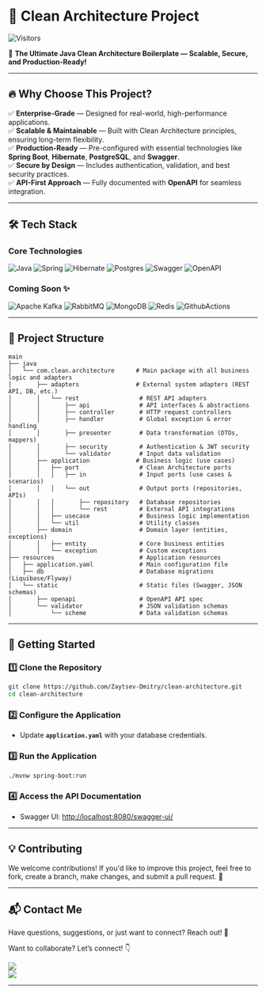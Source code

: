 # 🌟 Clean Architecture Project

![Visitors](https://api.visitorbadge.io/api/visitors?path=https://github.com/Zaytsev-Dmitry/clean-architecture&label=Repository%20Visits&countColor=%230c7ebe&style=flat&labelStyle=none)

🚀 **The Ultimate Java Clean Architecture Boilerplate — Scalable, Secure, and Production-Ready!**

---

## 🔥 Why Choose This Project?

✅ **Enterprise-Grade** — Designed for real-world, high-performance applications.  
✅ **Scalable & Maintainable** — Built with Clean Architecture principles, ensuring long-term flexibility.  
✅ **Production-Ready** — Pre-configured with essential technologies like **Spring Boot**, **Hibernate**, **PostgreSQL**, and **Swagger**.  
✅ **Secure by Design** — Includes authentication, validation, and best security practices.  
✅ **API-First Approach** — Fully documented with **OpenAPI** for seamless integration.

---

## 🛠 Tech Stack

### **Core Technologies**

![Java](https://img.shields.io/badge/java-%23ED8B00.svg?style=for-the-badge&logo=openjdk&logoColor=white)
![Spring](https://img.shields.io/badge/spring-%236DB33F.svg?style=for-the-badge&logo=spring&logoColor=white)
![Hibernate](https://img.shields.io/badge/Hibernate-59666C?style=for-the-badge&logo=Hibernate&logoColor=white)
![Postgres](https://img.shields.io/badge/postgres-%23316192.svg?style=for-the-badge&logo=postgresql&logoColor=white)
![Swagger](https://img.shields.io/badge/-Swagger-%23Clojure?style=for-the-badge&logo=swagger&logoColor=white)
![OpenAPI](https://img.shields.io/badge/openapiinitiative-%23000000.svg?style=for-the-badge&logo=openapiinitiative&logoColor=white)

### **Coming Soon** ✨

![Apache Kafka](https://img.shields.io/badge/Apache%20Kafka-000?style=for-the-badge&logo=apachekafka)
![RabbitMQ](https://img.shields.io/badge/Rabbitmq-FF6600?style=for-the-badge&logo=rabbitmq&logoColor=white)
![MongoDB](https://img.shields.io/badge/MongoDB-%234ea94b.svg?style=for-the-badge&logo=mongodb&logoColor=white)
![Redis](https://img.shields.io/badge/redis-%23DD0031.svg?&style=for-the-badge&logo=redis&logoColor=white)
![GithubActions](https://img.shields.io/badge/GitHub_Actions-2088FF?style=for-the-badge&logo=github-actions&logoColor=white)

---

## 📖 Project Structure

```plaintext
main
├── java
│   └── com.clean.architecture      # Main package with all business logic and adapters
│       ├── adapters                # External system adapters (REST API, DB, etc.)
│       │   └── rest                 # REST API adapters
│       │       ├── api              # API interfaces & abstractions
│       │       ├── controller       # HTTP request controllers
│       │       ├── handler          # Global exception & error handling
│       │       ├── presenter        # Data transformation (DTOs, mappers)
│       │       ├── security         # Authentication & JWT security
│       │       └── validator        # Input data validation
│       ├── application             # Business logic (use cases)
│       │   ├── port                 # Clean Architecture ports
│       │   │   ├── in               # Input ports (use cases & scenarios)
│       │   │   └── out              # Output ports (repositories, APIs)
│       │   │       ├── repository   # Database repositories
│       │   │       └── rest         # External API integrations
│       │   ├── usecase              # Business logic implementation
│       │   └── util                 # Utility classes
│       ├── domain                   # Domain layer (entities, exceptions)
│       │   ├── entity               # Core business entities
│       │   └── exception            # Custom exceptions
├── resources                        # Application resources
│   ├── application.yaml             # Main configuration file
│   ├── db                           # Database migrations (Liquibase/Flyway)
│   └── static                       # Static files (Swagger, JSON schemas)
│       ├── openapi                  # OpenAPI API spec
│       └── validator                # JSON validation schemas
│           └── scheme               # Data validation schemas
```

---

## 🚀 Getting Started

### **1️⃣ Clone the Repository**
```sh
git clone https://github.com/Zaytsev-Dmitry/clean-architecture.git
cd clean-architecture
```

### **2️⃣ Configure the Application**
- Update **`application.yaml`** with your database credentials.

### **3️⃣ Run the Application**
```sh
./mvnw spring-boot:run
```

### **4️⃣ Access the API Documentation**
- Swagger UI: [http://localhost:8080/swagger-ui/](http://localhost:8080/swagger-ui/)

---

## 💡 Contributing
We welcome contributions!
If you'd like to improve this project, feel free to fork, create a branch, make changes, and submit a pull request. 🚀

---

## 📬 Contact Me

Have questions, suggestions, or just want to connect? Reach out! 📩

Want to collaborate? Let’s connect! 👇

[<img src="https://img.shields.io/badge/Gmail-D14836?style=for-the-badge&logo=gmail&logoColor=white">](mailto:zaytsev.dmitry9228@gmail.com)  
[<img src="https://img.shields.io/badge/Telegram-2CA5E0?style=for-the-badge&logo=telegram&logoColor=white">](https://t.me/zaytsev_dv)

---

